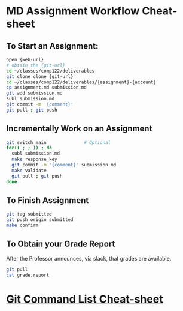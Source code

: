 #  MD Assignment Workflow Cheat-sheet

## To Start an Assignment:

  ```bash
  open {web-url}       
  # obtain the {git-url}
  cd ~/classes/comp122/deliverables
  git clone clone {git-url}
  cd ~/classes/comp122/deliverables/{assignment}-{account}
  cp assignment.md submission.md
  git add submission.md
  subl submission.md
  git commit -m '{comment}'
  git pull ; git push
  ```

## Incrementally Work on an Assignment 

  ```bash
  git switch main              # Optional
  for(( ; ; )) ; do 
    subl submission.md
    make response_key
    git commit -m '{comment}' submission.md
    make validate
    git pull ; git push
  done
  ```

## To Finish Assignment

  ```bash
  git tag submitted
  git push origin submitted
  make confirm
  ```

## To Obtain your Grade Report

  After the Professor announces, via slack, that grades are available.
  ```bash
  git pull
  cat grade.report
  ```

# [Git Command List Cheat-sheet](git_cheatsheet.md)
